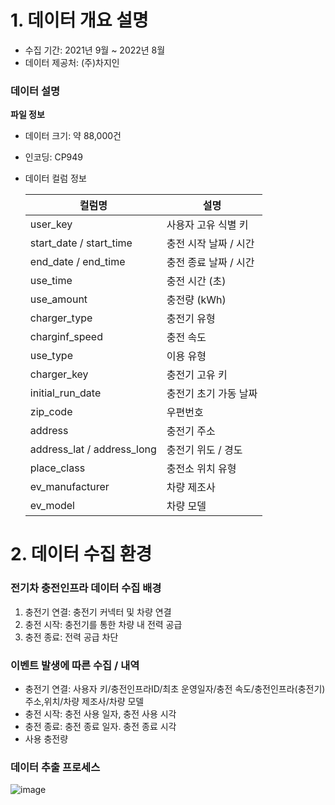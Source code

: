 # 1. 데이터 개요 설명
- 수집 기간: 2021년 9월 ~ 2022년 8월
- 데이터 제공처: (주)차지인
### 데이터 설명
**파일 정보**

- 데이터 크기: 약 88,000건
- 인코딩: CP949
- 데이터 컬럼 정보
  
  | 컬럼명	| 설명 |
  |---------|------|
  | user_key	|사용자 고유 식별 키
  | start_date / start_time	| 충전 시작 날짜 / 시간
  | end_date / end_time |	충전 종료 날짜 / 시간
  | use_time	| 충전 시간 (초)
  | use_amount |	충전량 (kWh)
  | charger_type |	충전기 유형
  | charginf_speed |	충전 속도
  | use_type |	이용 유형
  | charger_key |	충전기 고유 키
  | initial_run_date |	충전기 초기 가동 날짜
  | zip_code |	우편번호
  | address |	충전기 주소
  | address_lat / address_long |	충전기 위도 / 경도
  | place_class |	충전소 위치 유형
  | ev_manufacturer |	차량 제조사
  | ev_model |	차량 모델

# 2. 데이터 수집 환경
### 전기차 충전인프라 데이터 수집 배경
1. 충전기 연결: 충전기 커넥터 및 차량 연결
2. 충전 시작: 충전기를 통한 차량 내 전력 공급
3. 충전 종료: 전력 공급 차단

### 이벤트 발생에 따른 수집 / 내역
- 충전기 연결: 사용자 키/충전인프라ID/최초 운영일자/충전 속도/충전인프라(충전기) 주소,위치/차량 제조사/차량 모델
- 충전 시작: 충전 사용 일자, 충전 사용 시각
- 충전 종료: 충전 종료 일자. 충전 종료 시각
- 사용 충전량

### 데이터 추출 프로세스

![image](https://github.com/user-attachments/assets/15d7a501-831e-4d48-bc3d-b7e810f84427)
